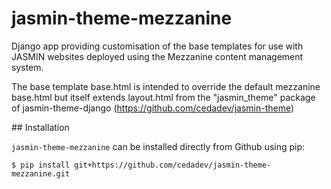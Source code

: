# jasmin-theme-mezzanine

Django app providing customisation of the base templates for use with
JASMIN websites deployed using the Mezzanine content management system.

The base template base.html is intended to override the default mezzanine base.html
but itself extends layout.html from the "jasmin_theme" package of jasmin-theme-django
(https://github.com/cedadev/jasmin-theme)

## Installation

`jasmin-theme-mezzanine` can be installed directly from Github using pip:

```
$ pip install git+https://github.com/cedadev/jasmin-theme-mezzanine.git
```
